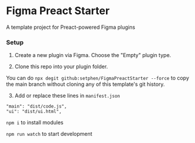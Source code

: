 # Figma Preact Starter

A template project for Preact-powered Figma plugins

### Setup

1. Create a new plugin via Figma. Choose the "Empty" plugin type.

2. Clone this repo into your plugin folder.

  You can do `npx degit github:setphen/FigmaPreactStarter --force` to copy the
  main branch without cloning any of this template's git history.

3. Add or replace these lines in `manifest.json`

```
"main": "dist/code.js",
"ui": "dist/ui.html",
```

`npm i` to install modules

`npm run watch` to start development
